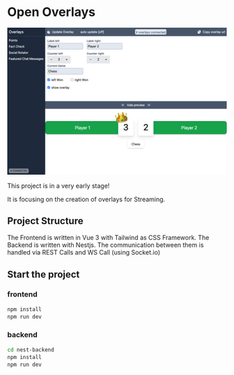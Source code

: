 # Open Overlays

![Screenshot of Version pre alpha](docs/screenshot_pre-alpha.png)

This project is in a very early stage!

It is focusing on the creation of overlays for Streaming.

## Project Structure

The Frontend is written in Vue 3 with Tailwind as CSS Framework. The Backend is written with Nestjs. The communication between them is handled via REST Calls and WS Call (using Socket.io)

## Start the project

### frontend

``` bash
npm install
npm run dev
```

### backend

``` bash
cd nest-backend
npm install
npm run dev
```
